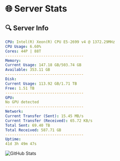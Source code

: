 # 🌐 Server Stats
## 🔍 Server Info
```yaml
CPU: Intel(R) Xeon(R) CPU E5-2699 v4 @ 1372.29MHz
CPU Usage: 6.60%
Cores: 44P | 88T
-----------------------------------
Memory:
Current Usage: 147.18 GB/503.74 GB
Available: 353.11 GB
-----------------------------------
Disk:
Current Usage: 113.92 GB/1.71 TB
Free: 1.51 TB
-----------------------------------
GPU:
No GPU detected
-----------------------------------
Network:
Current Transfer (Sent): 15.45 MB/s
Current Transfer (Received): 65.72 KB/s
Total Sent: 69.40 TB
Total Received: 587.71 GB
-----------------------------------
Uptime:
41d 3h 49m 47s
```
![GitHub Stats](https://img.shields.io/badge/Updated-2025-04-18_01:12:36-blue)